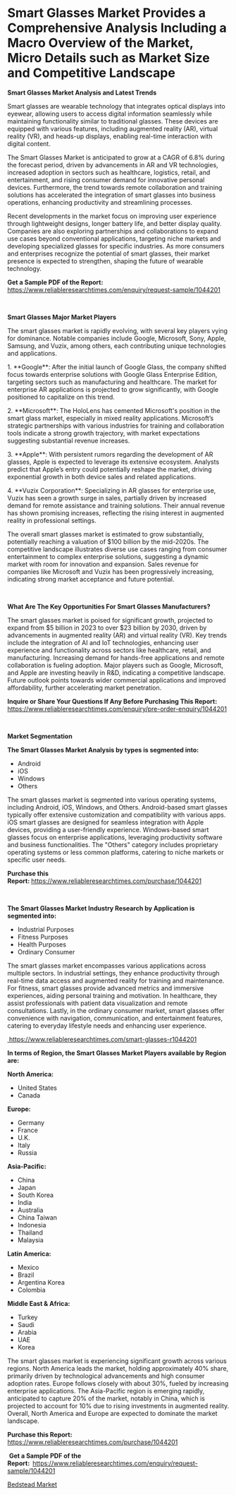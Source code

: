 <p><h1>Smart Glasses Market Provides a Comprehensive Analysis Including a Macro Overview of the Market, Micro Details such as Market Size and Competitive Landscape</h1></p><p><strong>Smart Glasses Market Analysis and Latest Trends</strong></p>
<p><p>Smart glasses are wearable technology that integrates optical displays into eyewear, allowing users to access digital information seamlessly while maintaining functionality similar to traditional glasses. These devices are equipped with various features, including augmented reality (AR), virtual reality (VR), and heads-up displays, enabling real-time interaction with digital content.</p><p>The Smart Glasses Market is anticipated to grow at a CAGR of 6.8% during the forecast period, driven by advancements in AR and VR technologies, increased adoption in sectors such as healthcare, logistics, retail, and entertainment, and rising consumer demand for innovative personal devices. Furthermore, the trend towards remote collaboration and training solutions has accelerated the integration of smart glasses into business operations, enhancing productivity and streamlining processes.</p><p>Recent developments in the market focus on improving user experience through lightweight designs, longer battery life, and better display quality. Companies are also exploring partnerships and collaborations to expand use cases beyond conventional applications, targeting niche markets and developing specialized glasses for specific industries. As more consumers and enterprises recognize the potential of smart glasses, their market presence is expected to strengthen, shaping the future of wearable technology.</p></p>
<p><strong>Get a Sample PDF of the Report:&nbsp;</strong> <a href="https://www.reliableresearchtimes.com/enquiry/request-sample/1044201?utm_campaign=3315&utm_medium=2&utm_source=Github&utm_content=ia&utm_term=05042025&utm_id=smart-glasses">https://www.reliableresearchtimes.com/enquiry/request-sample/1044201</a></p>
<p>&nbsp;</p>
<p><strong>Smart Glasses Major Market Players</strong></p>
<p><p>The smart glasses market is rapidly evolving, with several key players vying for dominance. Notable companies include Google, Microsoft, Sony, Apple, Samsung, and Vuzix, among others, each contributing unique technologies and applications.</p><p>1. **Google**: After the initial launch of Google Glass, the company shifted focus towards enterprise solutions with Google Glass Enterprise Edition, targeting sectors such as manufacturing and healthcare. The market for enterprise AR applications is projected to grow significantly, with Google positioned to capitalize on this trend.</p><p>2. **Microsoft**: The HoloLens has cemented Microsoft's position in the smart glass market, especially in mixed reality applications. Microsoft’s strategic partnerships with various industries for training and collaboration tools indicate a strong growth trajectory, with market expectations suggesting substantial revenue increases.</p><p>3. **Apple**: With persistent rumors regarding the development of AR glasses, Apple is expected to leverage its extensive ecosystem. Analysts predict that Apple’s entry could potentially reshape the market, driving exponential growth in both device sales and related applications.</p><p>4. **Vuzix Corporation**: Specializing in AR glasses for enterprise use, Vuzix has seen a growth surge in sales, partially driven by increased demand for remote assistance and training solutions. Their annual revenue has shown promising increases, reflecting the rising interest in augmented reality in professional settings.</p><p>The overall smart glasses market is estimated to grow substantially, potentially reaching a valuation of $100 billion by the mid-2020s. The competitive landscape illustrates diverse use cases ranging from consumer entertainment to complex enterprise solutions, suggesting a dynamic market with room for innovation and expansion. Sales revenue for companies like Microsoft and Vuzix has been progressively increasing, indicating strong market acceptance and future potential.</p></p>
<p>&nbsp;</p>
<p><strong>What Are The Key Opportunities For Smart Glasses Manufacturers?</strong></p>
<p><p>The smart glasses market is poised for significant growth, projected to expand from $5 billion in 2023 to over $23 billion by 2030, driven by advancements in augmented reality (AR) and virtual reality (VR). Key trends include the integration of AI and IoT technologies, enhancing user experience and functionality across sectors like healthcare, retail, and manufacturing. Increasing demand for hands-free applications and remote collaboration is fueling adoption. Major players such as Google, Microsoft, and Apple are investing heavily in R&D, indicating a competitive landscape. Future outlook points towards wider commercial applications and improved affordability, further accelerating market penetration.</p></p>
<p><strong>Inquire or Share Your Questions If Any Before Purchasing This Report:</strong> <a href="https://www.reliableresearchtimes.com/enquiry/pre-order-enquiry/1044201?utm_campaign=3315&utm_medium=2&utm_source=Github&utm_content=ia&utm_term=05042025&utm_id=smart-glasses">https://www.reliableresearchtimes.com/enquiry/pre-order-enquiry/1044201</a></p>
<p>&nbsp;</p>
<p><strong>Market Segmentation</strong></p>
<p><strong>The Smart Glasses Market Analysis by types is segmented into:</strong></p>
<p><ul><li>Android</li><li>iOS</li><li>Windows</li><li>Others</li></ul></p>
<p><p>The smart glasses market is segmented into various operating systems, including Android, iOS, Windows, and Others. Android-based smart glasses typically offer extensive customization and compatibility with various apps. iOS smart glasses are designed for seamless integration with Apple devices, providing a user-friendly experience. Windows-based smart glasses focus on enterprise applications, leveraging productivity software and business functionalities. The "Others" category includes proprietary operating systems or less common platforms, catering to niche markets or specific user needs.</p></p>
<p><strong>Purchase this Report:&nbsp;</strong><a href="https://www.reliableresearchtimes.com/purchase/1044201?utm_campaign=3315&utm_medium=2&utm_source=Github&utm_content=ia&utm_term=05042025&utm_id=smart-glasses">https://www.reliableresearchtimes.com/purchase/1044201</a></p>
<p>&nbsp;</p>
<p><strong>The Smart Glasses Market Industry Research by Application is segmented into:</strong></p>
<p><ul><li>Industrial Purposes</li><li>Fitness Purposes</li><li>Health Purposes</li><li>Ordinary Consumer</li></ul></p>
<p><p>The smart glasses market encompasses various applications across multiple sectors. In industrial settings, they enhance productivity through real-time data access and augmented reality for training and maintenance. For fitness, smart glasses provide advanced metrics and immersive experiences, aiding personal training and motivation. In healthcare, they assist professionals with patient data visualization and remote consultations. Lastly, in the ordinary consumer market, smart glasses offer convenience with navigation, communication, and entertainment features, catering to everyday lifestyle needs and enhancing user experience.</p></p>
<p><a href="https://www.reliableresearchtimes.com/smart-glasses-r1044201?utm_campaign=3315&utm_medium=2&utm_source=Github&utm_content=ia&utm_term=05042025&utm_id=smart-glasses">&nbsp;https://www.reliableresearchtimes.com/smart-glasses-r1044201</a></p>
<p><strong>In terms of Region, the Smart Glasses Market Players available by Region are:</strong></p>
<p>
    <p> <strong> North America: </strong>
        <ul>
            <li>United States</li>
            <li>Canada</li>
        </ul>
        </p> 
    <p> <strong> Europe: </strong>
        <ul>
            <li>Germany</li>
            <li>France</li>
            <li>U.K.</li>
            <li>Italy</li>
            <li>Russia</li>
        </ul>
        </p> 
    <p> <strong> Asia-Pacific: </strong>
        <ul>
            <li>China</li>
            <li>Japan</li>
            <li>South Korea</li>
            <li>India</li>
            <li>Australia</li>
            <li>China Taiwan</li>
            <li>Indonesia</li>
            <li>Thailand</li>
            <li>Malaysia</li>
        </ul>
        </p> 
    <p> <strong> Latin America: </strong>
        <ul>
            <li>Mexico</li>
            <li>Brazil</li>
            <li>Argentina Korea</li>
            <li>Colombia</li>
        </ul>
        </p> 
    <p> <strong> Middle East & Africa: </strong>
        <ul>
            <li>Turkey</li>
            <li>Saudi</li>
            <li>Arabia</li>
            <li>UAE</li>
            <li>Korea</li>
        </ul>
    </p>
    </p>
<p><p>The smart glasses market is experiencing significant growth across various regions. North America leads the market, holding approximately 40% share, primarily driven by technological advancements and high consumer adoption rates. Europe follows closely with about 30%, fueled by increasing enterprise applications. The Asia-Pacific region is emerging rapidly, anticipated to capture 20% of the market, notably in China, which is projected to account for 10% due to rising investments in augmented reality. Overall, North America and Europe are expected to dominate the market landscape.</p></p>
<p><strong>Purchase this Report: </strong><a href="https://www.reliableresearchtimes.com/purchase/1044201?utm_campaign=3315&utm_medium=2&utm_source=Github&utm_content=ia&utm_term=05042025&utm_id=smart-glasses">https://www.reliableresearchtimes.com/purchase/1044201</a></p>
<p>&nbsp;<strong>Get a Sample PDF of the Report:&nbsp;&nbsp;</strong><a href="https://www.reliableresearchtimes.com/enquiry/request-sample/1044201?utm_campaign=3315&utm_medium=2&utm_source=Github&utm_content=ia&utm_term=05042025&utm_id=smart-glasses">https://www.reliableresearchtimes.com/enquiry/request-sample/1044201</a></p>
<p><strong></strong></p>
<p><p><a href="https://github.com/kolffmaris58/Market-Research-Report-List-1/blob/main/bedstead-market.md?utm_campaign=3315&utm_medium=2&utm_source=Github&utm_content=ia&utm_term=05042025&utm_id=smart-glasses">Bedstead Market</a></p></p>